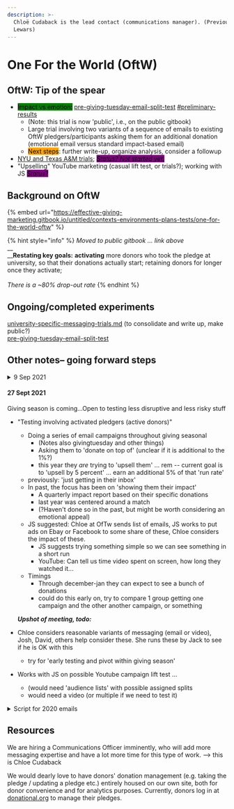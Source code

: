 ```yaml
---
description: >-
  Chloë Cudaback is the lead contact (communications manager). (Previously Jack
  Lewars)
---
```


# One For the World (OftW)

## OftW: **Tip of the spear**

* <mark style="background-color:green;">Impact vs emotion:</mark> [pre-giving-tuesday-email-split-test](pre-giving-tuesday-email-split-test/ "mention") [#preliminary-results](pre-giving-tuesday-email-split-test/#preliminary-results "mention")
  * (Note: this trial is now 'public', i.e., on the public gitbook)
  * Large trial involving two variants of a sequence of emails to existing OftW pledgers/participants asking them for an additional donation (emotional email versus standard impact-based email)
  * <mark style="background-color:orange;">Next steps</mark>: further write-up, organize analysis, consider a followup
* [NYU and Texas A\&M trials](./#ongoing-completed-experiments); _<mark style="background-color:purple;">Status? Not started yet.</mark>_
* "Upselling" YouTube marketing (casual lift test, or trials?); working with JS _<mark style="background-color:purple;">Status?</mark>_

## Background on OftW

{% embed url="https://effective-giving-marketing.gitbook.io/untitled/contexts-environments-plans-tests/one-for-the-world-oftw" %}

{% hint style="info" %}
_Moved to public gitbook ... link above_\
\_\_\
\_\_**Restating key goals:** **activating** more donors who took the pledge at university, so that their donations actually start; retaining donors for longer once they activate;\
\
_There is a \~80% drop-out rate_
{% endhint %}

## Ongoing/completed experiments

[university-specific-messaging-trials.md](university-specific-messaging-trials.md "mention") (to consolidate and write up, make public?)\
[pre-giving-tuesday-email-split-test](pre-giving-tuesday-email-split-test/ "mention")

## Other notes– going forward steps

<details>

<summary>9 Sep 2021</summary>

* Potentially interested in 'joining our group' and coming to (e.g.) 1x per month cross-org meetings

<!---->

* Engaging with this Gitbook and other resources

<!---->

* Tests and trials of interest -- thinking about it

<!---->

* Possibly open to collaboration with other orgs (GWWC, TLYCS etc) on
  * Advertisement and social media campaigns and tests/trials
  * Corporate lunchtime talks and outreach (could be done jointly)
  * Sharing data and insights

</details>

#### **27 Sept 2021**

Giving season is coming...Open to testing less disruptive and less risky stuff

*   "Testing involving activated pledgers (active donors)"

    * Doing a series of email campaigns throughout giving seasonal
      * (Notes also givingtuesday and other things)
      * Asking them to 'donate on top of' (unclear if it is additional to the 1%?)
      * this year they _are_ trying to 'upsell them' ... rem -- current goal is to 'upsell by 5 percent' ... earn an additional 5% of that 'run rate'
    * previously: 'just getting in their inbox'
    * In past, the focus has been on 'showing them their impact'
      * A quarterly impact report based on their specific donations
      * last year was centered around a match
      * (?Haven't done so in the past, but might be worth considering an emotional appeal)
    * JS suggested: Chloe at OfTw sends list of emails, JS works to put ads on Ebay or Facebook to some share of these, Chloe considers the impact of these.
      * JS suggests trying something simple so we can see something in a short run
      * YouTube: Can tell us time video spent on screen, how long they watched it...
    * Timings
      * Through december-jan they can expect to see a bunch of donations
      * could do this early on, try to compare 1 group getting one campaign and the other another campaign, or something

    _**Upshot of meeting, todo:**_
* Chloe considers reasonable variants of messaging (email or video), Josh, David, others help consider these. She runs these by Jack to see if he is OK with this
  * try for 'early testing and pivot within giving season'
* Works with JS on possible Youtube campaign lift test ...
  * (would need 'audience lists' with possible assigned splits
  * would need a video (or multiple if we need to test it)



<details>

<summary>Script for 2020 emails</summary>



<img src="../../.gitbook/assets/image (9).png" alt="" data-size="original">

</details>

## Resources

We are hiring a Communications Officer imminently, who will add more messaging expertise and have a lot more time for this type of work. --> this is Chloe Cudaback

We would dearly love to have donors' donation management (e.g. taking the pledge / updating a pledge etc.) entirely housed on our own site, both for donor convenience and for analytics purposes. Currently, donors log in at [donational.org](https://donational.org) to manage their pledges.
